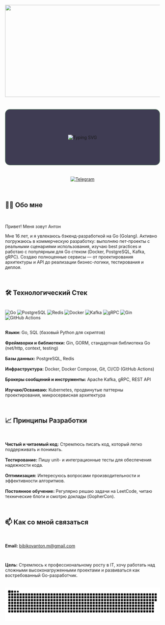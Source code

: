 <br clear="both">

<div align="center">
  <img height="300" width="600" src="https://i.pinimg.com/originals/84/da/da/84dada0a5dcfd790700df3dd87897aef.gif" />
</div>

<br>

<div align="center" style="display: flex; align-items: center; justify-content: center; min-height: 120px; padding: 30px; background: rgba(15, 12, 41, 0.8); border-radius: 15px; border: 1px solid rgba(32, 194, 14, 0.3); margin: 20px 0;">
  <img src="https://readme-typing-svg.herokuapp.com?font=Fira+Code&weight=700&size=30&duration=2800&pause=800&color=00CED1&center=true&vCenter=true&width=500&lines=Bibikov+Anton;Go+Backend+Engineer" alt="Typing SVG" />
</div>

</div>

<br>

<div align="center">
  <a href="https://t.me/AntonBib" target="_blank">
    <img src="https://img.shields.io/badge/Telegram-%40AntonBib-2CA5E0?style=for-the-badge&logo=telegram&logoColor=white" height="30" alt="Telegram"/>
  </a>
</div>

<br>
<br>


## <strong>👨‍💻 Обо мне</strong>

<br>

Привет! Меня зовут Антон

Мне 16 лет, и я увлекаюсь бэкенд-разработкой на Go (Golang). Активно погружаюсь в коммерческую разработку: выполняю пет-проекты с реальными сценариями использования, изучаю best practices и работаю с популярным для Go стеком (Docker, PostgreSQL, Kafka, gRPC). Создаю полноценные сервисы — от проектирования архитектуры и API до реализации бизнес-логики, тестирования и деплоя.

<br>


## <strong>🛠️ Технологический Стек</strong>

<br>

<div align="left">
  <img src="https://img.shields.io/badge/Go-00ADD8?style=for-the-badge&logo=go&logoColor=white" alt="Go" />
  <img src="https://img.shields.io/badge/PostgreSQL-316192?style=for-the-badge&logo=postgresql&logoColor=white" alt="PostgreSQL" />
  <img src="https://img.shields.io/badge/Redis-DC382D?style=for-the-badge&logo=redis&logoColor=white" alt="Redis" />
  <img src="https://img.shields.io/badge/Docker-2496ED?style=for-the-badge&logo=docker&logoColor=white" alt="Docker" />
  <img src="https://img.shields.io/badge/Kafka-231F20?style=for-the-badge&logo=apachekafka&logoColor=white" alt="Kafka" />
  <img src="https://img.shields.io/badge/gRPC-4285F4?style=for-the-badge&logo=google&logoColor=white" alt="gRPC" />
  <img src="https://img.shields.io/badge/Gin-000000?style=for-the-badge&logo=go&logoColor=white" alt="Gin" />
  <img src="https://img.shields.io/badge/GitHub_Actions-2088FF?style=for-the-badge&logo=github-actions&logoColor=white" alt="GitHub Actions" />
</div>

<br>

**Языки:** Go, SQL (базовый Python для скриптов)  
<br>
**Фреймворки и библиотеки:** Gin, GORM, стандартная библиотека Go (net/http, context, testing)  
<br>
**Базы данных:** PostgreSQL, Redis  
<br>
**Инфраструктура:** Docker, Docker Compose, Git, CI/CD (GitHub Actions)  
<br>
**Брокеры сообщений и инструменты:** Apache Kafka, gRPC, REST API  
<br>
**Изучаю/Осваиваю:** Kubernetes, продвинутые паттерны проектирования, микросервисная архитектура

<br>


## <strong>📈 Принципы Разработки</strong>

<br>

**Чистый и читаемый код:** Стремлюсь писать код, который легко поддерживать и понимать.  
<br>
**Тестирование:** Пишу unit- и интеграционные тесты для обеспечения надежности кода.  
<br>
**Оптимизация:** Интересуюсь вопросами производительности и эффективности алгоритмов.  
<br>
**Постоянное обучение:** Регулярно решаю задачи на LeetCode, читаю технические блоги и смотрю доклады (GopherCon).

<br>


## <strong>📫 Как со мной связаться</strong>

<br>

**Email:** bibikovanton.m@gmail.com

<br>


**Цель:** Стремлюсь к профессиональному росту в IT, хочу работать над сложными высоконагруженными проектами и развиваться как востребованный Go-разработчик.

<br>


<div align="center">
  <img src="https://raw.githubusercontent.com/BibikovAnton/BibikovAnton/main/assets/github-snake.svg" width="600" alt="contribution snake"/>
</div>

